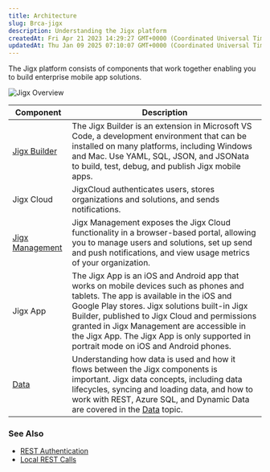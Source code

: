 ```yaml
---
title: Architecture
slug: Brca-jigx
description: Understanding the Jigx platform 
createdAt: Fri Apr 21 2023 14:29:27 GMT+0000 (Coordinated Universal Time)
updatedAt: Thu Jan 09 2025 07:10:07 GMT+0000 (Coordinated Universal Time)
---
```


The Jigx platform consists of components that work together enabling you to build enterprise mobile app solutions.

![Jigx Overview](https://archbee-image-uploads.s3.amazonaws.com/x7vdIDH6-ScTprfmi2XXX/3rJSBLdbOOKqiFIX8diTO_jigxoverview.png "Jigx Overview")

| Component                                                                    | Description                                                                                                                                                                                                                                                                                                                                                                  |
| ---------------------------------------------------------------------------- | ---------------------------------------------------------------------------------------------------------------------------------------------------------------------------------------------------------------------------------------------------------------------------------------------------------------------------------------------------------------------------- |
| [Jigx Builder](<./../Building Apps with Jigx/Jigx Builder _code editor_.md>) | The Jigx Builder is an extension in Microsoft VS Code, a development environment that can be installed on many platforms, including Windows and Mac. Use YAML, SQL, JSON, and JSONata to build, test, debug, and publish Jigx mobile apps.                                                                                                                          |
| Jigx Cloud                                                                   | JigxCloud authenticates users, stores organizations and solutions, and sends notifications.                                                                                                                                                                                                                                                                                  |
| [Jigx Management](<./../Administration/Management Overview.md>)              | Jigx Management exposes the Jigx Cloud functionality in a browser-based portal, allowing you to manage users and solutions, set up send and push notifications, and view usage metrics of your organization.                                                                                                                                                                 |
| Jigx App                                                                     | The Jigx App is an iOS and Android app that works on mobile devices such as phones and tablets. The app is available in the iOS and Google Play stores. Jigx solutions built-in Jigx Builder, published to Jigx Cloud and permissions granted in Jigx Management are accessible in the Jigx App. The Jigx App is only supported in portrait mode on iOS and Android phones.  |
| [Data](<./../Building Apps with Jigx/Data.md>)                               | Understanding how data is used and how it flows between the Jigx components is important. Jigx data concepts, including data lifecycles, syncing and loading data, and how to work with REST, Azure SQL, and Dynamic Data are covered in the [Data](<./../Building Apps with Jigx/Data.md>) topic.                                                                           |

### See Also

- [REST Authentication](<./../Building Apps with Jigx/Data/Data Providers/REST/REST Authentication.md>)
- [Local REST Calls](<./../Building Apps with Jigx/Data/Data Providers/REST/Local REST Calls.md>)
